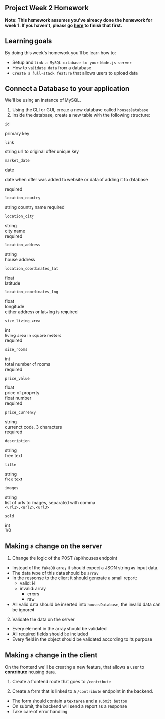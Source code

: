 ## Project Week 2 Homework

**Note: This homework assumes you've already done the homework for week 1. If you haven't, please go [here](week1.md) to finish that first.**

## Learning goals

By doing this week's homework you'll be learn how to:

- Setup and `link a MySQL database to your Node.js server`
- How to `validate data` from a database
- `Create a full-stack feature` that allows users to upload data

## Connect a Database to your application

We'll be using an instance of MySQL.

1. Using the CLI or GUI, create a new database called `housesDatabase`
2. Inside the database, create a new table with the following structure:

`id` 

primary key


`link` 

string 
url to original offer 
unique key 


`market_date` 

date 

date when offer was added to website or data of adding it to database 

required 


`location_country` 

string 
country name 
required 


`location_city` 

string  
city name  
required  


`location_address` 

string  
house address  


`location_coordinates_lat` 

float  
latitude  


`location_coordinates_lng` 

float  
longitude  
either address or lat+lng is required 


`size_living_area` 

int  
living area in square meters  
required  


`size_rooms` 

int  
total number of rooms  
required  


`price_value` 

float  
price of property  
float number  
required  


`price_currency` 

string  
currenct code, 3 characters  
required  


`description` 

string  
free text  


`title` 

string  
free text  


`images` 

string  
list of urls to images, separated with comma  
`<url1>,<url2>,<url3>`   


`sold` 

int  
1/0  


## Making a change on the server

1. Change the logic of the POST /api/houses endpoint

- Instead of the `fakeDB` array it should expect a JSON string as input data.
- The data type of this data should be `array`.
- In the response to the client it should generate a small report:
  - valid: N
  - invalid: array
    - errors
    - raw
- All valid data should be inserted into `housesDatabase`, the invalid data can be ignored

2. Validate the data on the server

- Every element in the array should be validated
- All required fields should be included
- Every field in the object should be validated according to its purpose

## Making a change in the client

On the frontend we'll be creating a new feature, that allows a user to **contribute** housing data.

1. Create a frontend route that goes to `/contribute`

2. Create a form that is linked to a `/contribute` endpoint in the backend.

- The form should contain a `textarea` and a `submit button`
- On submit, the backend will send a report as a response
- Take care of error handling
